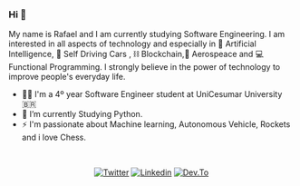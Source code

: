 ### Hi 👋

My name is Rafael and I am currently studying Software Engineering. I am interested in all aspects of technology and especially in 🤖 Artificial Intelligence, 🚗 Self Driving Cars , ⛓ Blockchain,🚀 Aerospeace and 💻 Functional Programming. I strongly believe in the power of technology to improve people's everyday life.
<br>
- 👩‍🎓 I'm a 4º year Software Engineer student at UniCesumar University 🇧🇷
- 🌱 I’m currently Studying Python.
- ⚡ I'm passionate about Machine learning, Autonomous Vehicle, Rockets and i love Chess.
<br>

<p align="center">
  <a href="https://twitter.com/Rafaelm229" target="_blank"><img src="https://img.shields.io/badge/Twitter-1DA1F2?style=for-the-badge&logo=twitter&logoColor=white" alt="Twitter"></a>
  <a href="https://www.linkedin.com/in/rafaelnmoura/" target="_blank"><img src="https://img.shields.io/badge/LinkedIn-0077B5?style=for-the-badge&logo=linkedin&logoColor=white" alt="Linkedin"></a>
  <a href="https://www.dev.to/rafaelm229" target="_blank"><img src="https://img.shields.io/badge/Dev.to-0A0A0A?style=for-the-badge&logo=dev%2Eto&logoColor=white" alt="Dev.To"></a>
</p>



